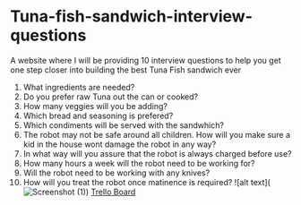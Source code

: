 # Tuna-fish-sandwich-interview-questions
A website where I will be providing 10 interview questions to help you get one step closer into building the best Tuna Fish sandwich ever 
1. What ingredients are needed?
2. Do you prefer raw Tuna out the can or cooked?
3. How many veggies will you be adding?
4. Which bread and seasoning is prefered?
5. Which condiments will be served with the sandwhich?
6. The robot may not be safe around all children. How will you make sure a kid in the house wont damage the robot in any way?
7. In what way will you assure that the robot is always charged before use?
8. How many hours a week will the robot need to be working for?
9. Will the robot need to be working with any knives?
10. How will you treat the robot once matinence is required?
   	![alt text](![Screenshot (1)](https://github.com/danielgebar/Tuna-fish-sandwich-interview-s/assets/160678227/02872e20-c639-4945-b36e-9dda7b7b28c6))
    [Trello Board](https://trello.com/b/aYL2CIvm/user-stories)
